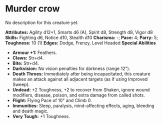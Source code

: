 # Murder crow

No description for this creature yet.

**Attributes:** Agility d12+1, Smarts d6 (A), Spirit d8, Strength d8,
Vigor d8
**Skills:** Fighting d6, Notice d10, Stealth d10
**Charisma:** -; **Pace:** 4; **Parry:** 5; **Toughness:** 10 (1)
**Edges:** Dodge, Frenzy, Level Headed
**Special Abilities**

- **Armour +1:** Feathers.
- **Claws:** Str+d4.
- **Bite:** Str+d4.
- **Darkvision:** No vision penalties for darkness (range 12").
- **Death Throes:** Immediately after being incapacitated, this creature
makes an attack against all adjacent targets (as if using Improved
Sweep).
- **Undead:** +2 Toughness, +2 to recover from Shaken, ignore wound
modifiers, disease, poison, and extra damage from called shots.
- **Flight:** Flying Pace of 10" and Climb 0.
- **Immunities:** Sleep, paralysis, mind-affecting effects, aging,
bleeding and death magic.
- **Very Tough:** +1 Toughness.

